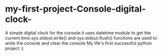 # my-first-project-Console-digital-clock-
A simple digital clock for the console.it uses datetime module to get the current time.sys.stdout.write() and sys.stdout.flush() functions are used to write the console and clear the console
My life's first successful python project :)
